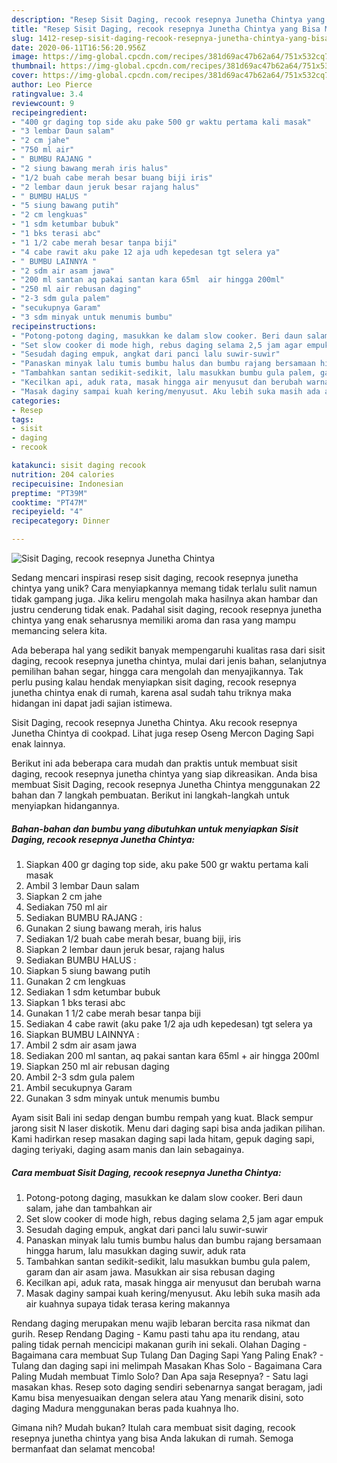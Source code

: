 ```yaml
---
description: "Resep Sisit Daging, recook resepnya Junetha Chintya yang Bisa Manjain Lidah"
title: "Resep Sisit Daging, recook resepnya Junetha Chintya yang Bisa Manjain Lidah"
slug: 1412-resep-sisit-daging-recook-resepnya-junetha-chintya-yang-bisa-manjain-lidah
date: 2020-06-11T16:56:20.956Z
image: https://img-global.cpcdn.com/recipes/381d69ac47b62a64/751x532cq70/sisit-daging-recook-resepnya-junetha-chintya-foto-resep-utama.jpg
thumbnail: https://img-global.cpcdn.com/recipes/381d69ac47b62a64/751x532cq70/sisit-daging-recook-resepnya-junetha-chintya-foto-resep-utama.jpg
cover: https://img-global.cpcdn.com/recipes/381d69ac47b62a64/751x532cq70/sisit-daging-recook-resepnya-junetha-chintya-foto-resep-utama.jpg
author: Leo Pierce
ratingvalue: 3.4
reviewcount: 9
recipeingredient:
- "400 gr daging top side aku pake 500 gr waktu pertama kali masak"
- "3 lembar Daun salam"
- "2 cm jahe"
- "750 ml air"
- " BUMBU RAJANG "
- "2 siung bawang merah iris halus"
- "1/2 buah cabe merah besar buang biji iris"
- "2 lembar daun jeruk besar rajang halus"
- " BUMBU HALUS "
- "5 siung bawang putih"
- "2 cm lengkuas"
- "1 sdm ketumbar bubuk"
- "1 bks terasi abc"
- "1 1/2 cabe merah besar tanpa biji"
- "4 cabe rawit aku pake 12 aja udh kepedesan tgt selera ya"
- " BUMBU LAINNYA "
- "2 sdm air asam jawa"
- "200 ml santan aq pakai santan kara 65ml  air hingga 200ml"
- "250 ml air rebusan daging"
- "2-3 sdm gula palem"
- "secukupnya Garam"
- "3 sdm minyak untuk menumis bumbu"
recipeinstructions:
- "Potong-potong daging, masukkan ke dalam slow cooker. Beri daun salam, jahe dan tambahkan air"
- "Set slow cooker di mode high, rebus daging selama 2,5 jam agar empuk"
- "Sesudah daging empuk, angkat dari panci lalu suwir-suwir"
- "Panaskan minyak lalu tumis bumbu halus dan bumbu rajang bersamaan hingga harum, lalu masukkan daging suwir, aduk rata"
- "Tambahkan santan sedikit-sedikit, lalu masukkan bumbu gula palem, garam dan air asam jawa. Masukkan air sisa rebusan daging"
- "Kecilkan api, aduk rata, masak hingga air menyusut dan berubah warna"
- "Masak daginy sampai kuah kering/menyusut. Aku lebih suka masih ada air kuahnya supaya tidak terasa kering makannya"
categories:
- Resep
tags:
- sisit
- daging
- recook

katakunci: sisit daging recook 
nutrition: 204 calories
recipecuisine: Indonesian
preptime: "PT39M"
cooktime: "PT47M"
recipeyield: "4"
recipecategory: Dinner

---
```



![Sisit Daging, recook resepnya Junetha Chintya](https://img-global.cpcdn.com/recipes/381d69ac47b62a64/751x532cq70/sisit-daging-recook-resepnya-junetha-chintya-foto-resep-utama.jpg)

Sedang mencari inspirasi resep sisit daging, recook resepnya junetha chintya yang unik? Cara menyiapkannya memang tidak terlalu sulit namun tidak gampang juga. Jika keliru mengolah maka hasilnya akan hambar dan justru cenderung tidak enak. Padahal sisit daging, recook resepnya junetha chintya yang enak seharusnya memiliki aroma dan rasa yang mampu memancing selera kita.

Ada beberapa hal yang sedikit banyak mempengaruhi kualitas rasa dari sisit daging, recook resepnya junetha chintya, mulai dari jenis bahan, selanjutnya pemilihan bahan segar, hingga cara mengolah dan menyajikannya. Tak perlu pusing kalau hendak menyiapkan sisit daging, recook resepnya junetha chintya enak di rumah, karena asal sudah tahu triknya maka hidangan ini dapat jadi sajian istimewa.

Sisit Daging, recook resepnya Junetha Chintya. Aku recook resepnya Junetha Chintya di cookpad. Lihat juga resep Oseng Mercon Daging Sapi enak lainnya.


Berikut ini ada beberapa cara mudah dan praktis untuk membuat sisit daging, recook resepnya junetha chintya yang siap dikreasikan. Anda bisa membuat Sisit Daging, recook resepnya Junetha Chintya menggunakan 22 bahan dan 7 langkah pembuatan. Berikut ini langkah-langkah untuk menyiapkan hidangannya.

<!--inarticleads1-->

##### Bahan-bahan dan bumbu yang dibutuhkan untuk menyiapkan Sisit Daging, recook resepnya Junetha Chintya:

1. Siapkan 400 gr daging top side, aku pake 500 gr waktu pertama kali masak
1. Ambil 3 lembar Daun salam
1. Siapkan 2 cm jahe
1. Sediakan 750 ml air
1. Sediakan  BUMBU RAJANG :
1. Gunakan 2 siung bawang merah, iris halus
1. Sediakan 1/2 buah cabe merah besar, buang biji, iris
1. Siapkan 2 lembar daun jeruk besar, rajang halus
1. Sediakan  BUMBU HALUS :
1. Siapkan 5 siung bawang putih
1. Gunakan 2 cm lengkuas
1. Sediakan 1 sdm ketumbar bubuk
1. Siapkan 1 bks terasi abc
1. Gunakan 1 1/2 cabe merah besar tanpa biji
1. Sediakan 4 cabe rawit (aku pake 1/2 aja udh kepedesan) tgt selera ya
1. Siapkan  BUMBU LAINNYA :
1. Ambil 2 sdm air asam jawa
1. Sediakan 200 ml santan, aq pakai santan kara 65ml + air hingga 200ml
1. Siapkan 250 ml air rebusan daging
1. Ambil 2-3 sdm gula palem
1. Ambil secukupnya Garam
1. Gunakan 3 sdm minyak untuk menumis bumbu


Ayam sisit Bali ini sedap dengan bumbu rempah yang kuat. Black sempur jarong sisit N laser diskotik. Menu dari daging sapi bisa anda jadikan pilihan. Kami hadirkan resep masakan daging sapi lada hitam, gepuk daging sapi, daging teriyaki, daging asam manis dan lain sebagainya. 

<!--inarticleads2-->

##### Cara membuat Sisit Daging, recook resepnya Junetha Chintya:

1. Potong-potong daging, masukkan ke dalam slow cooker. Beri daun salam, jahe dan tambahkan air
1. Set slow cooker di mode high, rebus daging selama 2,5 jam agar empuk
1. Sesudah daging empuk, angkat dari panci lalu suwir-suwir
1. Panaskan minyak lalu tumis bumbu halus dan bumbu rajang bersamaan hingga harum, lalu masukkan daging suwir, aduk rata
1. Tambahkan santan sedikit-sedikit, lalu masukkan bumbu gula palem, garam dan air asam jawa. Masukkan air sisa rebusan daging
1. Kecilkan api, aduk rata, masak hingga air menyusut dan berubah warna
1. Masak daginy sampai kuah kering/menyusut. Aku lebih suka masih ada air kuahnya supaya tidak terasa kering makannya


Rendang daging merupakan menu wajib lebaran bercita rasa nikmat dan gurih. Resep Rendang Daging - Kamu pasti tahu apa itu rendang, atau paling tidak pernah mencicipi makanan gurih ini sekali. Olahan Daging - Bagaimana cara membuat Sup Tulang Dan Daging Sapi Yang Paling Enak? - Tulang dan daging sapi ini melimpah Masakan Khas Solo - Bagaimana Cara Paling Mudah membuat Timlo Solo? Dan Apa saja Resepnya? - Satu lagi masakan khas. Resep soto daging sendiri sebenarnya sangat beragam, jadi Kamu bisa menyesuaikan dengan selera atau Yang menarik disini, soto daging Madura menggunakan beras pada kuahnya lho. 

Gimana nih? Mudah bukan? Itulah cara membuat sisit daging, recook resepnya junetha chintya yang bisa Anda lakukan di rumah. Semoga bermanfaat dan selamat mencoba!
